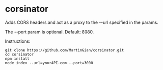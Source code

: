 # corsinator

Adds CORS headers and act as a proxy to the --url specified in the params.

The --port param is optional. Default: 8080.

Instructions:

```
git clone https://github.com/MartinGian/corsinator.git
cd corsinator
npm install
node index --url=yourAPI.com --port=3000
```

